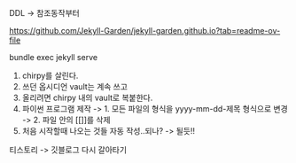 DDL -> 참조동작부터

https://github.com/Jekyll-Garden/jekyll-garden.github.io?tab=readme-ov-file

bundle exec jekyll serve

1. chirpy를 살린다.
2. 쓰던 옵시디언 vault는 계속 쓰고
3. 올리려면 chirpy 내의 vault로 복붙한다.
4. 파이썬 프로그램 제작
	-> 1. 모든 파일의 형식을 yyyy-mm-dd-제목 형식으로 변경
	-> 2. 파일 안의 [[]]를 삭제
5. 처음 시작할때 나오는 것들 자동 작성..되나? -> 될듯!!

티스토리 -> 깃블로그 다시 갈아타기